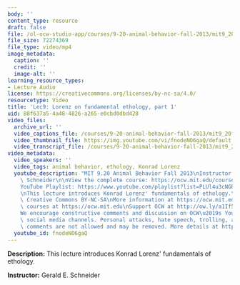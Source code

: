 ```yaml
---
body: ''
content_type: resource
draft: false
file: /ol-ocw-studio-app/courses/9-20-animal-behavior-fall-2013/mit9_20f13_lec09_360p_16_9.mp4
file_size: 72274369
file_type: video/mp4
image_metadata:
  caption: ''
  credit: ''
  image-alt: ''
learning_resource_types:
- Lecture Audio
license: https://creativecommons.org/licenses/by-nc-sa/4.0/
resourcetype: Video
title: 'Lec9: Lorenz on fundamental ethology, part 1'
uid: 88f637a5-4a48-4826-a265-e0cbd0dbd428
video_files:
  archive_url: ''
  video_captions_file: /courses/9-20-animal-behavior-fall-2013/mit9_20f13_lec09_captions.vtt
  video_thumbnail_file: https://img.youtube.com/vi/fnodeNO6gaQ/default.jpg
  video_transcript_file: /courses/9-20-animal-behavior-fall-2013/mit9_20f13_lec09_transcript.pdf
video_metadata:
  video_speakers: ''
  video_tags: animal behavior, ethology, Konrad Lorenz
  youtube_description: "MIT 9.20 Animal Behavior Fall 2013\nInstructor: Gerald E.\
    \ Schneider\n\nView the complete course: https://ocw.mit.edu/courses/9-20-animal-behavior-fall-2013/\n\
    YouTube Playlist: https://www.youtube.com/playlist?list=PLUl4u3cNGP63TbPEWYEKOq8yAN8mEP_5O\n\
    \nThis lecture introduces Konrad Lorenz' fundamentals of ethology.\n\nLicense:\
    \ Creative Commons BY-NC-SA\nMore information at https://ocw.mit.edu/terms\nMore\
    \ courses at https://ocw.mit.edu\nSupport OCW at http://ow.ly/a1If50zVRlQ\n\n\
    We encourage constructive comments and discussion on OCW\u2019s YouTube and other\
    \ social media channels. Personal attacks, hate speech, trolling, and inappropriate\
    \ comments are not allowed and may be removed. More details at https://ocw.mit.edu/comments."
  youtube_id: fnodeNO6gaQ
---
```

**Description:** This lecture introduces Konrad Lorenz' fundamentals of ethology.

**Instructor:** Gerald E. Schneider